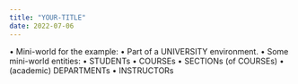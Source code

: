```yaml
---
title: "YOUR-TITLE"
date: 2022-07-06
---
```

• Mini-world for the example:
• Part of a UNIVERSITY environment.
• Some mini-world entities:
• STUDENTs
• COURSEs
• SECTIONs (of COURSEs)
• (academic) DEPARTMENTs
• INSTRUCTORs
